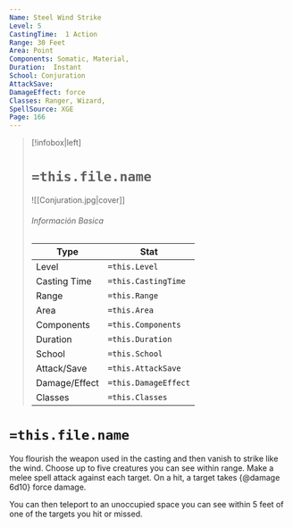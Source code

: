 ```yaml
---
Name: Steel Wind Strike
Level: 5
CastingTime:  1 Action 
Range: 30 Feet
Area: Point
Components: Somatic, Material, 
Duration:  Instant  
School: Conjuration
AttackSave: 
DamageEffect: force
Classes: Ranger, Wizard, 
SpellSource: XGE
Page: 166
---
```


>[!infobox|left]
># `=this.file.name`
>![[Conjuration.jpg|cover]]
> ###### Información Basica
> Type |  Stat |
> ---|---|
> Level | `=this.Level` |
> Casting Time | `=this.CastingTime` |
> Range | `=this.Range` |
> Area | `=this.Area` |
> Components | `=this.Components` |
> Duration | `=this.Duration` |
> School | `=this.School` |
> Attack/Save | `=this.AttackSave` |
> Damage/Effect | `=this.DamageEffect` |
> Classes | `=this.Classes` |

# `=this.file.name`
You flourish the weapon used in the casting and then vanish to strike like the wind. Choose up to five creatures you can see within range. Make a melee spell attack against each target. On a hit, a target takes {@damage 6d10} force damage.

You can then teleport to an unoccupied space you can see within 5 feet of one of the targets you hit or missed.



 


 


